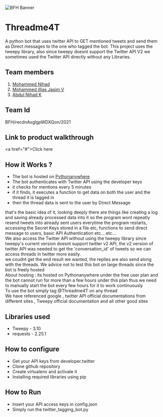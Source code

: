 ![BFH Banner](https://trello-attachments.s3.amazonaws.com/542e9c6316504d5797afbfb9/542e9c6316504d5797afbfc1/39dee8d993841943b5723510ce663233/Frame_19.png)
# Threadme4T
A python bot that uses twitter API to GET mentioned tweets and send them as Direct messages to the one who tagged the bot. This project uses the tweepy library, also since tweepy doesnt support the Twitter API V2 we sometimes used the Twitter API directly without any Libraries.

## Team members
1. <a href="https://github.com/ShunKaido">Mohammed Nihad</a> 
2. <a href="https://github.com/ilyazjasim">Mohammed illias Jasim V</a> 
3. <a href="https://github.com/Nihadk117">Abdul Nihad K</a> 

## Team Id
BFH/recdnAxglgpWDXQon/2021

## Link to product walkthrough
<a href="#"<!-- href="https://drive.google.com/file/d/1eRlSoTpMNATVI1M24aSZvIhH2i97YeCW/view?usp=sharing"-->>Click here</a>

## How it Works ?
<ul>
 <li>The bot is hosted on <a href="https://www.pythonanywhere.com/">Pythonanywhere</a></li>
<li>The bot authenticates with Twitter API using the developer keys</li>
<li>it checks for mentions every 5 minutes</li>
<li>if it finds, it executes a function to get data on both the user and the thread it is tagged in</li>
<li>then the thread data is sent to the user by Direct Message</li>
</ul>that's the basic idea of it, looking deeply there are things like creating a log and saving already processed data into it so the program wont repeatly resend tweets into already sent users everytime the program restarts, accessing the Secret Keys stored in a file etc, functions to send direct message to users, basic API Authentication etc... etc... <br>We also access the Twitter API without using the tweepy library since tweepy's current version doesnt support twitter v2 API, the v2 version of twitter API was needed to get the 'conversation_id' of tweets so we can access threads in twitter more easily.<br> we coudnt get the end result we wanted, the replies are also send along with the threads. We advice not to test this bot on large threads since the bot is freely hosted <br>About hosting : its hosted on Pythonanywhere under the free user plan and the bot cannot run for more than a few hours under this plan thus we need to manually start the bot every few hours for it to work continuously<br>To use the bot simply tag @Threadme4T on any thread<br>
We have referenced google , twitter API official documentations from different sites , Tweepy official documentation and all other good sites<br>

## Libraries used
<ul>
<li>Tweepy - 3.10</li>
<li>requests - 2.25.1</li>
</ul>

## How to configure
<ul>
 <li>Get your API keys from developer.twitter </li>
<li>Clone github repository</li>
<li>Create virtualenv and activate it</li>
<li>Installing required libraries using pip</li>
</ul>

## How to Run
 <ul> <li>Insert your API access keys in config.json</li>
  <li>Simply run the twitter_tagging_bot.py </li></ul>
   
